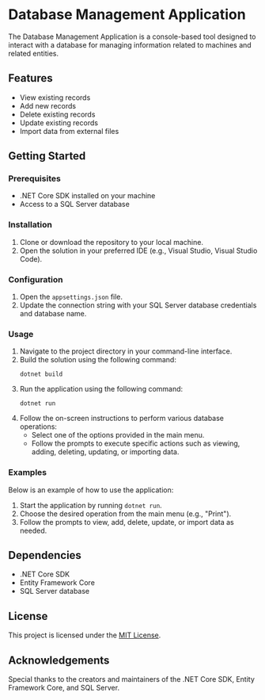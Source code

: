 # Database Management Application

The Database Management Application is a console-based tool designed to interact with a database for managing information related to machines and related entities.

## Features

- View existing records
- Add new records
- Delete existing records
- Update existing records
- Import data from external files

## Getting Started

### Prerequisites

- .NET Core SDK installed on your machine
- Access to a SQL Server database

### Installation

1. Clone or download the repository to your local machine.
2. Open the solution in your preferred IDE (e.g., Visual Studio, Visual Studio Code).

### Configuration

1. Open the `appsettings.json` file.
2. Update the connection string with your SQL Server database credentials and database name.

### Usage

1. Navigate to the project directory in your command-line interface.
2. Build the solution using the following command:
    ```
    dotnet build
    ```
3. Run the application using the following command:
    ```
    dotnet run
    ```
4. Follow the on-screen instructions to perform various database operations:
    - Select one of the options provided in the main menu.
    - Follow the prompts to execute specific actions such as viewing, adding, deleting, updating, or importing data.

### Examples

Below is an example of how to use the application:

1. Start the application by running `dotnet run`.
2. Choose the desired operation from the main menu (e.g., "Print").
3. Follow the prompts to view, add, delete, update, or import data as needed.

## Dependencies

- .NET Core SDK
- Entity Framework Core
- SQL Server database


## License

This project is licensed under the [MIT License]([LICENSE](https://github.com/git/git-scm.com/blob/main/MIT-LICENSE.txt)).

## Acknowledgements

Special thanks to the creators and maintainers of the .NET Core SDK, Entity Framework Core, and SQL Server.
